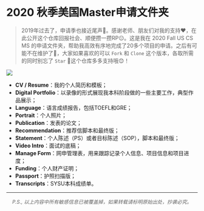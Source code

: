 # 2020 秋季美国Master申请文件夹

>  2019年过去了，申请季也接近尾声🌄。感谢老师、朋友们对我的支持❤️，在此公开这个仓库回报社会、顺便攒一攒RP😐。这是我在 2020 Fall US CS MS 的申请文件夹，帮助我高效有序地完成了20多个项目的申请。之后有可能不在维护了🔧，大家如果喜欢的可以 `Fork` 和 `Clone` 这个版本，各取所需的同时别忘了 `Star` 🌟这个仓库多多支持哦😊！

![](https://tva1.sinaimg.cn/large/006tNbRwly1gblr6dp3ruj31ca0u07ik.jpg)

- **CV / Resume**：我的个人简历和模板；
- **Digital Portfolio**：以录像的形式展现我本科阶段做的一些主要工作，典型作品展示；
- **Language**：语言成绩报告，包括TOEFL和GRE；
- **Portrait**：个人照片；
- **Publication**：发表的论文；
- **Recommendation**：推荐信脚本和最终版；
- **Statement**：个人陈述（PS）或者目标陈述（SOP），脚本和最终版；
- **Video Intro**：面试的底稿；
- **Manage Form**：网申管理表，用来跟踪记录个人信息、项目信息和项目进度；
- **Funding**：个人财产证明；
- **Passport**：护照扫描版；
- **Transcripts**：SYSU本科成绩单。

---

<p align="center" style="color:#666666"><i><font size="2">P.S., 以上内容中所有敏感信息已被覆盖掉，如果转载请标明原始出处，抄袭必究。</font></i></p>